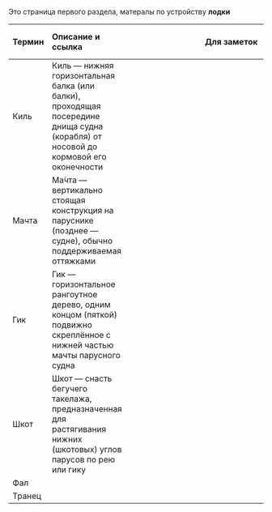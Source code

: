 Это страница первого раздела, матералы по устройству **лодки**

| Термин | Описание и ссылка                                                                                                                  | <br><div style="width:400px">Для заметок</div><br> |
| ------ | :--------------------------------------------------------------------------------------------------------------------------------- | -------------------------------------------------- |
| Киль   | Киль — нижняя горизонтальная балка (или балки), проходящая посередине днища судна (корабля) от носовой до кормовой его оконечности |                                                    |
| Мачта  | Ма́чта — вертикально стоящая конструкция на паруснике (позднее — судне), обычно поддерживаемая оттяжками                           |                                                    |
| Гик    | Гик — горизонтальное рангоутное дерево, одним концом (пяткой) подвижно скреплённое с нижней частью мачты парусного судна           |                                                    |
| Шкот   | Шкот — снасть бегучего такелажа, предназначенная для растягивания нижних (шкотовых) углов парусов по рею или гику                  |                                                    |
| Фал    |                                                                                                                                    |                                                    |
| Транец |                                                                                                                                    |                                                    |
